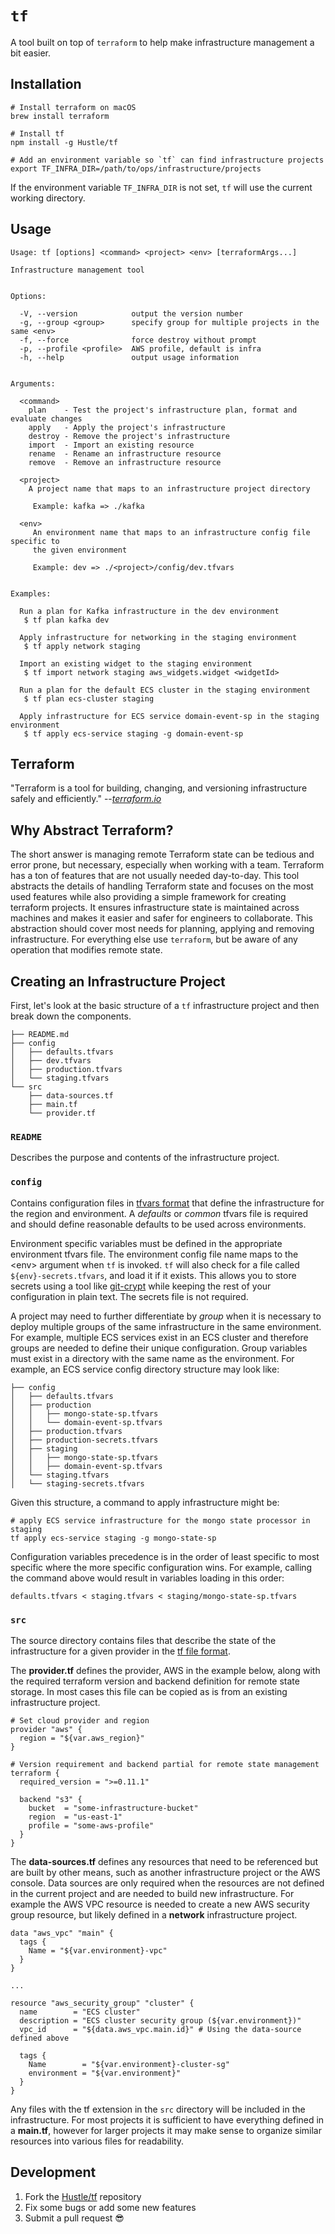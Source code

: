 # `tf`
A tool built on top of `terraform` to help make infrastructure management a bit easier.

## Installation
    # Install terraform on macOS
    brew install terraform

    # Install tf
    npm install -g Hustle/tf

    # Add an environment variable so `tf` can find infrastructure projects
    export TF_INFRA_DIR=/path/to/ops/infrastructure/projects

If the environment variable `TF_INFRA_DIR` is not set, `tf` will use the current working directory.

## Usage

    Usage: tf [options] <command> <project> <env> [terraformArgs...]

    Infrastructure management tool


    Options:

      -V, --version            output the version number
      -g, --group <group>      specify group for multiple projects in the same <env>
      -f, --force              force destroy without prompt
      -p, --profile <profile>  AWS profile, default is infra
      -h, --help               output usage information


    Arguments:

      <command>
        plan    - Test the project's infrastructure plan, format and evaluate changes
        apply   - Apply the project's infrastructure
        destroy - Remove the project's infrastructure
        import  - Import an existing resource
        rename  - Rename an infrastructure resource
        remove  - Remove an infrastructure resource

      <project>
        A project name that maps to an infrastructure project directory

         Example: kafka => ./kafka

      <env>
         An environment name that maps to an infrastructure config file specific to
         the given environment

         Example: dev => ./<project>/config/dev.tfvars


    Examples:

      Run a plan for Kafka infrastructure in the dev environment
       $ tf plan kafka dev

      Apply infrastructure for networking in the staging environment
       $ tf apply network staging

      Import an existing widget to the staging environment
       $ tf import network staging aws_widgets.widget <widgetId>

      Run a plan for the default ECS cluster in the staging environment
       $ tf plan ecs-cluster staging

      Apply infrastructure for ECS service domain-event-sp in the staging environment
       $ tf apply ecs-service staging -g domain-event-sp

## Terraform

"Terraform is a tool for building, changing, and versioning infrastructure safely and efficiently." --<cite><a href="https://www.terraform.io/intro/index.html" target="_blank">terraform.io</a></cite>

## Why Abstract Terraform?
The short answer is managing remote Terraform state can be tedious and error prone, but necessary, especially when working with a team. Terraform has a ton of features that are not usually needed day-to-day. This tool abstracts the details of handling Terraform state and focuses on the most used features while also providing a simple framework for creating terraform projects. It ensures infrastructure state is maintained across machines and makes it easier and safer for engineers to collaborate. This abstraction should cover most needs for planning, applying and removing infrastructure. For everything else use `terraform`, but be aware of any operation that modifies remote state.

## Creating an Infrastructure Project

First, let's look at the basic structure of a `tf` infrastructure project and then break down the components.

    ├── README.md
    ├── config
    │   ├── defaults.tfvars
    │   ├── dev.tfvars
    │   ├── production.tfvars
    │   └── staging.tfvars
    └── src
        ├── data-sources.tf
        ├── main.tf
        └── provider.tf

### `README`
Describes the purpose and contents of the infrastructure project.

### `config`
Contains configuration files in [tfvars format](https://www.terraform.io/intro/getting-started/variables.html#from-a-file) that define the infrastructure for the region and environment. A *defaults* or *common* tfvars file is required and should define reasonable defaults to be used across environments.

Environment specific variables must be defined in the appropriate environment tfvars file. The environment config file name maps to the &lt;env&gt; argument when `tf` is invoked. `tf` will also check for a file called `${env}-secrets.tfvars`, and load it if it exists. This allows you to store secrets using a tool like [git-crypt](https://github.com/AGWA/git-crypt) while keeping the rest of your configuration in plain text. The secrets file is not required.

A project may need to further differentiate by *group* when it is necessary to deploy multiple groups of the same infrastructure in the same environment. For example, multiple ECS services exist in an ECS cluster and therefore groups are needed to define their unique configuration. Group variables must exist in a directory with the same name as the environment. For example, an ECS service config directory structure may look like:

    ├── config
    │   ├── defaults.tfvars
    │   ├── production
    │   │   ├── mongo-state-sp.tfvars
    │   │   └── domain-event-sp.tfvars
    │   ├── production.tfvars
    │   ├── production-secrets.tfvars
    │   ├── staging
    │   │   ├── mongo-state-sp.tfvars
    │   │   ├── domain-event-sp.tfvars
    │   └── staging.tfvars
    │   └── staging-secrets.tfvars

Given this structure, a command to apply infrastructure might be:

    # apply ECS service infrastructure for the mongo state processor in staging
    tf apply ecs-service staging -g mongo-state-sp

Configuration variables precedence is in the order of least specific to most specific where the more specific configuration wins. For example, calling the command above would result in variables loading in this order:

    defaults.tfvars < staging.tfvars < staging/mongo-state-sp.tfvars

### `src`
The source directory contains files that describe the state of the infrastructure for a given provider in the [tf file format](https://www.terraform.io/docs/configuration/syntax.html).

The **provider.tf** defines the provider, AWS in the example below, along with the required terraform version and backend definition for remote state storage. In most cases this file can be copied as is from an existing infrastructure project.

    # Set cloud provider and region
    provider "aws" {
      region = "${var.aws_region}"
    }

    # Version requirement and backend partial for remote state management
    terraform {
      required_version = ">=0.11.1"

      backend "s3" {
        bucket  = "some-infrastructure-bucket"
        region  = "us-east-1"
        profile = "some-aws-profile"
      }
    }

The **data-sources.tf** defines any resources that need to be referenced but are built by other means, such as another infrastructure project or the AWS console. Data sources are only required when the resources are not defined in the current project and are needed to build new infrastructure. For example the AWS VPC resource is needed to create a new AWS security group resource, but likely defined in a **network** infrastructure project.

    data "aws_vpc" "main" {
      tags {
        Name = "${var.environment}-vpc"
      }
    }

    ...

    resource "aws_security_group" "cluster" {
      name        = "ECS cluster"
      description = "ECS cluster security group (${var.environment})"
      vpc_id      = "${data.aws_vpc.main.id}" # Using the data-source defined above

      tags {
        Name        = "${var.environment}-cluster-sg"
        environment = "${var.environment}"
      }
    }

Any files with the tf extension in the `src` directory will be included in the infrastructure. For most projects it is sufficient to have everything defined in a **main.tf**, however for larger projects it may make sense to organize similar resources into various files for readability.

## Development
1. Fork the [Hustle/tf](https://github.com/Hustle/tf) repository
1. Fix some bugs or add some new features
1. Submit a pull request 😎
